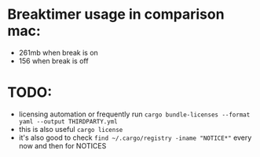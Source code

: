 # Breaktimer usage in comparison mac:
- 261mb when break is on
- 156 when break is off



# TODO:
- licensing automation or frequently run `cargo bundle-licenses --format yaml --output THIRDPARTY.yml`
 - this is also useful `cargo license`
 - it's also good to check `find ~/.cargo/registry -iname "NOTICE*"` every now and then for NOTICES
